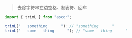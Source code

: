 > 去除字符串左边空格、制表符、回车

```javascript
import { trimL } from "ascor";

trimL("   something      "); // "something      "
trimL("   some   thing      "); // "some   thing      "
```